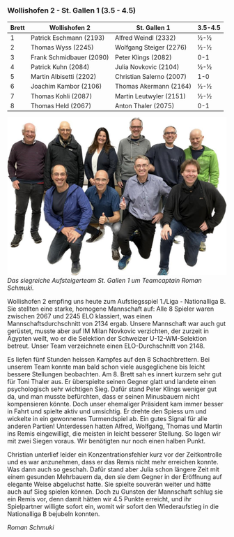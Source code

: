 ### Wollishofen 2 - St. Gallen 1 (3.5 - 4.5)

| Brett | Wollishofen 2            | St. Gallen 1             | 3.5-4.5 |
|-------|--------------------------|--------------------------|---------|
| 1     | Patrick Eschmann (2193)  | Alfred Weindl (2332)     | ½-½     |
| 2     | Thomas Wyss (2245)       | Wolfgang Steiger (2276)  | ½-½     |
| 3     | Frank Schmidbauer (2090) | Peter Klings (2082)      | 0-1     |
| 4     | Patrick Kuhn (2084)      | Julia Novkovic (2104)    | ½-½     |
| 5     | Martin Albisetti (2202)  | Christian Salerno (2007) | 1-0     |
| 6     | Joachim Kambor (2106)    | Thomas Akermann (2164)   | ½-½     |
| 7     | Thomas Kohli (2087)      | Martin Leutwyler (2151)  | ½-½     |
| 8     | Thomas Held (2067)       | Anton Thaler (2075)      | 0-1     |

![Aufstiegsfoto](/assets/img/smm/smm-sg1-aufstieg.jpg)
_Das siegreiche Aufsteigerteam St. Gallen 1 um Teamcaptain Roman Schmuki._

Wollishofen 2 empfing uns heute zum Aufstiegsspiel 1./Liga - Nationalliga B. Sie stellten eine starke, homogene
Mannschaft auf: Alle 8 Spieler waren zwischen 2067 und 2245 ELO klassiert, was einen Mannschaftsdurchschnitt von 2134
ergab. Unsere Mannschaft war auch gut gerüstet, musste aber auf IM Milan Novkovic verzichten, der zurzeit in Ägypten
weilt, wo er die Selektion der Schweizer U-12-WM-Selektion betreut.
Unser Team verzeichnete einen ELO-Durchschnitt von 2148.

Es liefen fünf Stunden heissen Kampfes auf den 8 Schachbrettern. Bei unserem Team konnte man bald schon viele
ausgeglichene bis leicht bessere Stellungen beobachten. Am 8. Brett sah es innert kurzem sehr gut für Toni Thaler aus.
Er überspielte seinen Gegner glatt und landete einen psychologisch sehr wichtigen Sieg.
Dafür stand Peter Klings weniger gut da, und man musste befürchten, dass er seinen Minusbauern nicht kompensieren
könnte. Doch unser ehemaliger Präsident kam immer besser in Fahrt und spielte aktiv und umsichtig. Er drehte den Spiess
um und wickelte in ein gewonnenes Turmendspiel ab. Ein gutes Signal für alle anderen Partien!
Unterdessen hatten Alfred, Wolfgang, Thomas und Martin ins Remis eingewilligt, die meisten in leicht besserer Stellung.
So lagen wir mit zwei Siegen voraus. Wir benötigten nur noch einen halben Punkt.

Christian unterlief leider ein Konzentrationsfehler kurz vor der Zeitkontrolle und es war anzunehmen, dass er das Remis
nicht mehr erreichen konnte. Was dann auch so geschah. Dafür stand aber Julia schon längere Zeit mit einem gesunden
Mehrbauern da, den sie dem Gegner in der Eröffnung auf elegante Weise abgeluchst hatte. Sie spielte souverän weiter und
hätte auch auf Sieg spielen können. Doch zu Gunsten der Mannschaft schlug sie ein Remis vor, denn damit hätten wir 4.5
Punkte erreicht, und ihr Spielpartner willigte sofort ein, womit wir sofort den Wiederaufstieg in die Nationalliga B
bejubeln konnten.

_Roman Schmuki_
